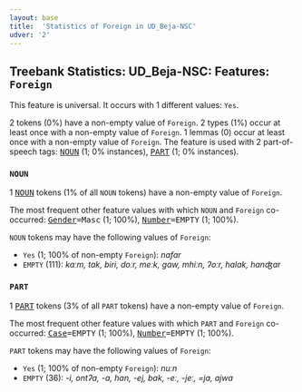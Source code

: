 ```yaml
---
layout: base
title:  'Statistics of Foreign in UD_Beja-NSC'
udver: '2'
---
```


## Treebank Statistics: UD_Beja-NSC: Features: `Foreign`

This feature is universal.
It occurs with 1 different values: `Yes`.

2 tokens (0%) have a non-empty value of `Foreign`.
2 types (1%) occur at least once with a non-empty value of `Foreign`.
1 lemmas (0) occur at least once with a non-empty value of `Foreign`.
The feature is used with 2 part-of-speech tags: <tt><a href="bej_nsc-pos-NOUN.html">NOUN</a></tt> (1; 0% instances), <tt><a href="bej_nsc-pos-PART.html">PART</a></tt> (1; 0% instances).

### `NOUN`

1 <tt><a href="bej_nsc-pos-NOUN.html">NOUN</a></tt> tokens (1% of all `NOUN` tokens) have a non-empty value of `Foreign`.

The most frequent other feature values with which `NOUN` and `Foreign` co-occurred: <tt><a href="bej_nsc-feat-Gender.html">Gender</a></tt><tt>=Masc</tt> (1; 100%), <tt><a href="bej_nsc-feat-Number.html">Number</a></tt><tt>=EMPTY</tt> (1; 100%).

`NOUN` tokens may have the following values of `Foreign`:

* `Yes` (1; 100% of non-empty `Foreign`): <em>nafar</em>
* `EMPTY` (111): <em>kaːm, tak, biri, doːr, meːk, gaw, mhiːn, ʔoːr, halak, hanʤar</em>

### `PART`

1 <tt><a href="bej_nsc-pos-PART.html">PART</a></tt> tokens (3% of all `PART` tokens) have a non-empty value of `Foreign`.

The most frequent other feature values with which `PART` and `Foreign` co-occurred: <tt><a href="bej_nsc-feat-Case.html">Case</a></tt><tt>=EMPTY</tt> (1; 100%), <tt><a href="bej_nsc-feat-Number.html">Number</a></tt><tt>=EMPTY</tt> (1; 100%).

`PART` tokens may have the following values of `Foreign`:

* `Yes` (1; 100% of non-empty `Foreign`): <em>nuːn</em>
* `EMPTY` (36): <em>-i, ontʔa, -a, han, -ej, bak, -eː, -jeː, =ja, ajwa</em>

